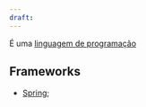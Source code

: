 ```yaml
---
draft:
---
```


É uma [linguagem de programação](Linguagem%20de%20programação.md)
## Frameworks
- [Spring](Spring.md);